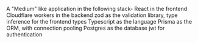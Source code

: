 A "Medium" like application in the following stack-
    React in the frontend
    Cloudflare workers in the backend
    zod as the validation library, type inference for the frontend types
    Typescript as the language
    Prisma as the ORM, with connection pooling
    Postgres as the database
    jwt for authentication
